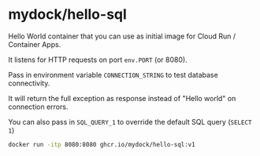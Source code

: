 # mydock/hello-sql

Hello World container that you can use as initial image for Cloud Run / Container Apps.

It listens for HTTP requests on port `env.PORT` (or 8080).

Pass in environment variable `CONNECTION_STRING` to test database connectivity.

It will return the full exception as response instead of "Hello world" on connection errors.

You can also pass in `SQL_QUERY_1` to override the default SQL query (`SELECT 1`)

```sh
docker run -itp 8080:8080 ghcr.io/mydock/hello-sql:v1
```
